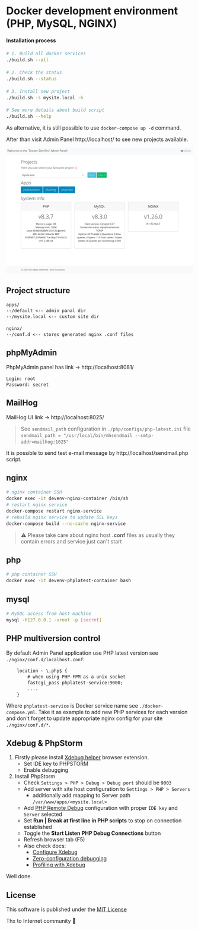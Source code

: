 Docker development environment (PHP, MySQL, NGINX)
==================================================

#### Installation process

```bash
# 1. Build all docker services
./build.sh --all 

# 2. Check the status
./build.sh --status

# 3. Install new project
./build.sh -s mysite.local -h

# See more details about build script
./build.sh --help
```
As alternative, it is still possible to use `docker-compose up -d` command.

After than visit Admin Panel http://localhost/ to see new projects available.

![Docker development environment](doc/images/adminp.png)

Project structure
----------------
```
apps/
--/default <-- admin panal dir
--/mysite.local <-- custom site dir

nginx/
--/conf.d <-- stores generated nginx .conf files
```

phpMyAdmin
----------
PhpMyAdmin panel has link -> http://localhost:8081/
```
Login: root
Password: secret
```

MailHog
----------
MailHog UI link -> http://localhost:8025/

> See `sendmail_path` configuration in `./php/configs/php-latest.ini` file  
> `sendmail_path = "/usr/local/bin/mhsendmail --smtp-addr=mailhog:1025"`

It is possible to send test e-mail message by http://localhost/sendmail.php script. 

nginx
-----
```bash
# nginx container SSH
docker exec -it devenv-nginx-container /bin/sh
# restart nginx service 
docker-compose restart nginx-service
# rebuild nginx service to update SSL keys
docker-compose build --no-cache nginx-service
```
> :warning: Please take care about nginx host **.conf** files as usually they contain errors and service just can't start

php
---
```bash
# php container SSH
docker exec -it devenv-phplatest-container bash
```

mysql
-----
```bash
# MySQL access from host machine
mysql -h127.0.0.1 -uroot -p [secret]
```

PHP multiversion control
------------------------
By default Admin Panel application use PHP latest version see `./nginx/conf.d/localhost.conf`:
```
    location ~ \.php$ {
        # when using PHP-FPM as a unix socket
        fastcgi_pass phplatest-service:9000;
        ....
    }
```
Where `phplatest-service` is Docker service name see `./docker-compose.yml`.
Take it as example to add new PHP services for each version and don't forget to update appropriate nginx config for your
site `./nginx/conf.d/*`.

Xdebug & PhpStorm
-----------------
1. Firstly please install [Xdebug helper](https://chromewebstore.google.com/detail/xdebug-helper/eadndfjplgieldjbigjakmdgkmoaaaoc)
browser extension.
   - Set IDE key to PHPSTORM
   - Enable debugging
2. Install PhpStorm
   - Check `Settings > PHP > Debug > Debug port` should be `9003`
   - Add server with site host configuration to `Settings > PHP > Servers`
     - additionally add mapping to Server path `/var/www/apps/<mysite.local>`
   - Add [PHP Remote Debug](https://www.jetbrains.com/help/phpstorm/2023.3/run-debug-configuration-php-remote-debug.html) configuration with proper `IDE key` and `Server` selected
   - Set **Run | Break at first line in PHP scripts** to stop on connection established
   - Toggle the **Start Listen PHP Debug Connections** button
   - Refresh browser tab (F5)
   - Also check docs:
     - [Configure Xdebug](https://www.jetbrains.com/help/phpstorm/configuring-xdebug.html)
     - [Zero-configuration debugging](https://www.jetbrains.com/help/phpstorm/2023.3/zero-configuration-debugging.html?php.debugging.zero_configuration)
     - [Profiling with Xdebug](https://www.jetbrains.com/help/phpstorm/2023.3/profiling-with-xdebug.html)

Well done.

License
-------

This software is published under the [MIT License](LICENSE.md)

Thx to Internet community :clap: 

